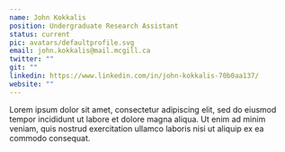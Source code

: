 ```yaml
---
name: John Kokkalis
position: Undergraduate Research Assistant
status: current
pic: avatars/defaultprofile.svg
email: john.kokkalis@mail.mcgill.ca
twitter: ""
git: ""
linkedin: https://www.linkedin.com/in/john-kokkalis-70b0aa137/
website: ""
---
```


Lorem ipsum dolor sit amet, consectetur adipiscing elit, sed do eiusmod tempor incididunt ut labore et dolore magna aliqua. Ut enim ad minim veniam, quis nostrud exercitation ullamco laboris nisi ut aliquip ex ea commodo consequat.